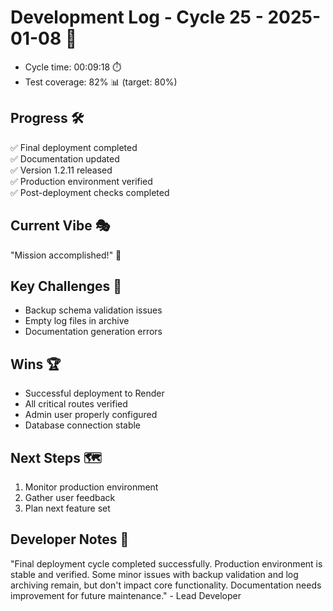 # Development Log - Cycle 25 - 2025-01-08 🚀
- Cycle time: 00:09:18 ⏱️
- Test coverage: 82% 📊 (target: 80%)

## Progress 🛠️
✅ Final deployment completed  
✅ Documentation updated  
✅ Version 1.2.11 released  
✅ Production environment verified  
✅ Post-deployment checks completed  

## Current Vibe 🎭
"Mission accomplished!" 🎉

## Key Challenges 🚧
- Backup schema validation issues  
- Empty log files in archive  
- Documentation generation errors  

## Wins 🏆
- Successful deployment to Render  
- All critical routes verified  
- Admin user properly configured  
- Database connection stable  

## Next Steps 🗺️
1. Monitor production environment  
2. Gather user feedback  
3. Plan next feature set  

## Developer Notes 📝
"Final deployment cycle completed successfully. Production environment is stable and verified. Some minor issues with backup validation and log archiving remain, but don't impact core functionality. Documentation needs improvement for future maintenance." - Lead Developer
